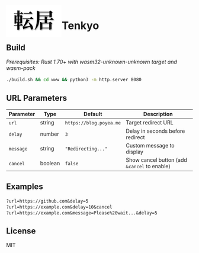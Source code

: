<img align="left" src="www/logo.svg" alt="Tenkyo" width="150">

# Tenkyo

## Build

*Prerequisites: Rust 1.70+ with wasm32-unknown-unknown target and wasm-pack*

```bash
./build.sh && cd www && python3 -m http.server 8080
```

## URL Parameters

| Parameter | Type | Default | Description |
|-----------|------|---------|-------------|
| `url` | string | `https://blog.poyea.me` | Target redirect URL |
| `delay` | number | `3` | Delay in seconds before redirect |
| `message` | string | `"Redirecting..."` | Custom message to display |
| `cancel` | boolean | `false` | Show cancel button (add `&cancel` to enable) |

## Examples

```
?url=https://github.com&delay=5
?url=https://example.com&delay=10&cancel
?url=https://example.com&message=Please%20wait...&delay=5
```

## License

MIT
